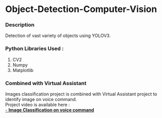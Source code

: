 # Object-Detection-Computer-Vision
### Description
Detection of vast variety of objects using YOLOV3.

### Python Libraries Used :

1. CV2
2. Numpy
3. Matplotlib


### Combined with Virtual Assistant

Images classification project is combined with Virtual Assistant project to identify image on voice command.</br>
Project video is available here :</br>
<a href =  "https://github.com/aniketsinha06/Image-Classification-using-CNN-and-Tensorflow-Deep-Learning/tree/master/Video">- __Image Classification on voice command__</a></br>


